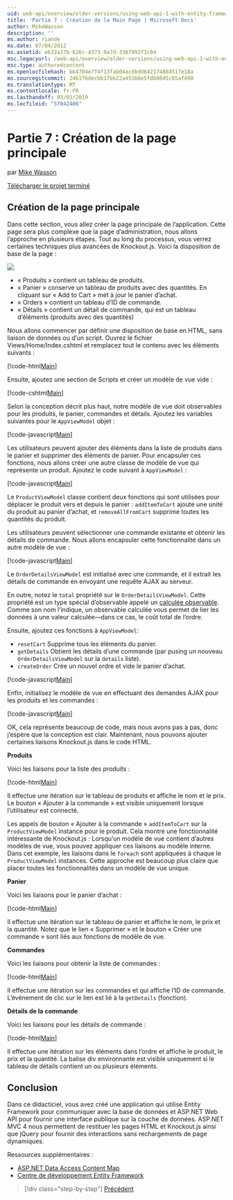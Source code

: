 ```yaml
---
uid: web-api/overview/older-versions/using-web-api-1-with-entity-framework-5/using-web-api-with-entity-framework-part-7
title: 'Partie 7 : Création de la Main Page | Microsoft Docs'
author: MikeWasson
description: ''
ms.author: riande
ms.date: 07/04/2012
ms.assetid: eb32a17b-626c-4373-9a7d-3387992f3c04
msc.legacyurl: /web-api/overview/older-versions/using-web-api-1-with-entity-framework-5/using-web-api-with-entity-framework-part-7
msc.type: authoredcontent
ms.openlocfilehash: bb4704e7f4f13fab04acdbdd642174884517e18a
ms.sourcegitcommit: 24b1f6decbb17bb22a45166e5fdb0845c65af498
ms.translationtype: MT
ms.contentlocale: fr-FR
ms.lasthandoff: 03/01/2019
ms.locfileid: "57042406"
---
```

<a name="part-7-creating-the-main-page"></a>Partie 7 : Création de la page principale
====================
par [Mike Wasson](https://github.com/MikeWasson)

[Télécharger le projet terminé](http://code.msdn.microsoft.com/ASP-NET-Web-API-with-afa30545)

## <a name="creating-the-main-page"></a>Création de la page principale

Dans cette section, vous allez créer la page principale de l’application. Cette page sera plus complexe que la page d’administration, nous allons l’approche en plusieurs étapes. Tout au long du processus, vous verrez certaines techniques plus avancées de Knockout.js. Voici la disposition de base de la page :

![](using-web-api-with-entity-framework-part-7/_static/image1.png)

- « Produits » contient un tableau de produits.
- « Panier » conserve un tableau de produits avec des quantités. En cliquant sur « Add to Cart » met à jour le panier d’achat.
- « Orders » contient un tableau d’ID de commande.
- « Détails » contient un détail de commande, qui est un tableau d’éléments (produits avec des quantités)

Nous allons commencer par définir une disposition de base en HTML, sans liaison de données ou d’un script. Ouvrez le fichier Views/Home/Index.cshtml et remplacez tout le contenu avec les éléments suivants :

[!code-html[Main](using-web-api-with-entity-framework-part-7/samples/sample1.html)]

Ensuite, ajoutez une section de Scripts et créer un modèle de vue vide :

[!code-cshtml[Main](using-web-api-with-entity-framework-part-7/samples/sample2.cshtml)]

Selon la conception décrit plus haut, notre modèle de vue doit observables pour les produits, le panier, commandes et détails. Ajoutez les variables suivantes pour le `AppViewModel` objet :

[!code-javascript[Main](using-web-api-with-entity-framework-part-7/samples/sample3.js)]

Les utilisateurs peuvent ajouter des éléments dans la liste de produits dans le panier et supprimer des éléments de panier. Pour encapsuler ces fonctions, nous allons créer une autre classe de modèle de vue qui représente un produit. Ajoutez le code suivant à `AppViewModel` :

[!code-javascript[Main](using-web-api-with-entity-framework-part-7/samples/sample4.js?highlight=4)]

Le `ProductViewModel` classe contient deux fonctions qui sont utilisées pour déplacer le produit vers et depuis le panier : `addItemToCart` ajoute une unité du produit au panier d’achat, et `removeAllFromCart` supprime toutes les quantités du produit.

Les utilisateurs peuvent sélectionner une commande existante et obtenir les détails de commande. Nous allons encapsuler cette fonctionnalité dans un autre modèle de vue :

[!code-javascript[Main](using-web-api-with-entity-framework-part-7/samples/sample5.js?highlight=4)]

Le `OrderDetailsViewModel` est initialisé avec une commande, et il extrait les détails de commande en envoyant une requête AJAX au serveur.

En outre, notez le `total` propriété sur le `OrderDetailsViewModel`. Cette propriété est un type spécial d’observable appelé un [calculée observable](http://knockoutjs.com/documentation/computedObservables.html). Comme son nom l’indique, un observable calculée vous permet de lier les données à une valeur calculée&#8212;dans ce cas, le coût total de l’ordre.

Ensuite, ajoutez ces fonctions à `AppViewModel`:

- `resetCart` Supprime tous les éléments du panier.
- `getDetails` Obtient les détails d’une commande (par pusing un nouveau `OrderDetailsViewModel` sur la `details` liste).
- `createOrder` Crée un nouvel ordre et vide le panier d’achat.


[!code-javascript[Main](using-web-api-with-entity-framework-part-7/samples/sample6.js?highlight=4)]

Enfin, initialisez le modèle de vue en effectuant des demandes AJAX pour les produits et les commandes :

[!code-javascript[Main](using-web-api-with-entity-framework-part-7/samples/sample7.js)]

OK, cela représente beaucoup de code, mais nous avons pas à pas, donc j’espère que la conception est clair. Maintenant, nous pouvons ajouter certaines liaisons Knockout.js dans le code HTML.

**Produits**

Voici les liaisons pour la liste des produits :

[!code-html[Main](using-web-api-with-entity-framework-part-7/samples/sample8.html)]

Il effectue une itération sur le tableau de produits et affiche le nom et le prix. Le bouton « Ajouter à la commande » est visible uniquement lorsque l’utilisateur est connecté.

Les appels de bouton « Ajouter à la commande » `addItemToCart` sur la `ProductViewModel` instance pour le produit. Cela montre une fonctionnalité intéressante de Knockout.js : Lorsqu’un modèle de vue contient d’autres modèles de vue, vous pouvez appliquer ces liaisons au modèle interne. Dans cet exemple, les liaisons dans le `foreach` sont appliquées à chaque le `ProductViewModel` instances. Cette approche est beaucoup plus claire que placer toutes les fonctionnalités dans un modèle de vue unique.

**Panier**

Voici les liaisons pour le panier d’achat :

[!code-html[Main](using-web-api-with-entity-framework-part-7/samples/sample9.html)]

Il effectue une itération sur le tableau de panier et affiche le nom, le prix et la quantité. Notez que le lien « Supprimer » et le bouton « Créer une commande » sont liés aux fonctions de modèle de vue.

**Commandes**

Voici les liaisons pour obtenir la liste de commandes :

[!code-html[Main](using-web-api-with-entity-framework-part-7/samples/sample10.html)]

Il effectue une itération sur les commandes et qui affiche l’ID de commande. L’événement de clic sur le lien est lié à la `getDetails` (fonction).

**Détails de la commande**

Voici les liaisons pour les détails de commande :

[!code-html[Main](using-web-api-with-entity-framework-part-7/samples/sample11.html)]

Il effectue une itération sur les éléments dans l’ordre et affiche le produit, le prix et la quantité. La balise div environnante est visible uniquement si le tableau de détails contient un ou plusieurs éléments.

## <a name="conclusion"></a>Conclusion

Dans ce didacticiel, vous avez créé une application qui utilise Entity Framework pour communiquer avec la base de données et ASP.NET Web API pour fournir une interface publique sur la couche de données. ASP.NET MVC 4 nous permettent de restituer les pages HTML et Knockout.js ainsi que jQuery pour fournir des interactions sans rechargements de page dynamiques.

Ressources supplémentaires :

- [ASP.NET Data Access Content Map](https://msdn.microsoft.com/library/6759sth4.aspx)
- [Centre de développement Entity Framework](https://msdn.microsoft.com/data/ef)

> [!div class="step-by-step"]
> [Précédent](using-web-api-with-entity-framework-part-6.md)
